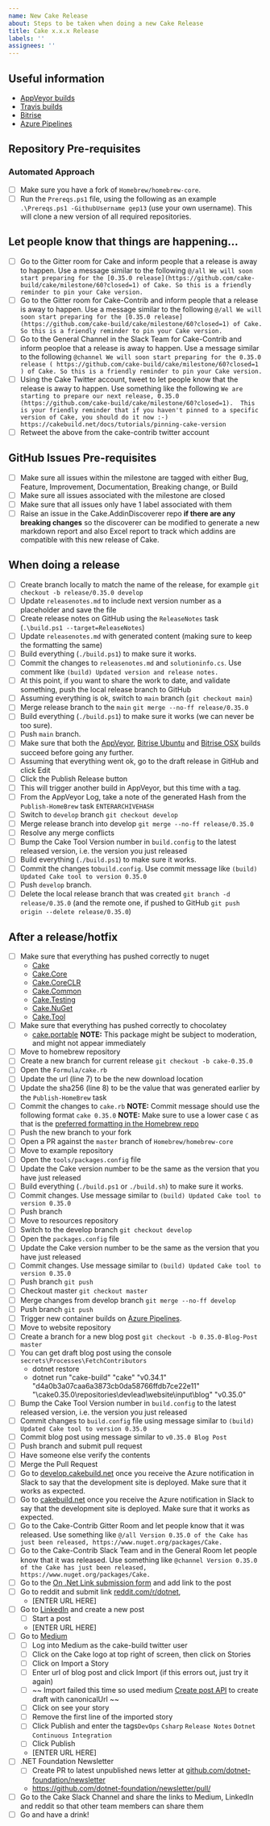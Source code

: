 ```yaml
---
name: New Cake Release
about: Steps to be taken when doing a new Cake Release
title: Cake x.x.x Release
labels: ''
assignees: ''
---
```


## Useful information

* [AppVeyor builds](https://ci.appveyor.com/project/cakebuild/cake)
* [Travis builds](https://travis-ci.org/cake-build/cake)
* [Bitrise](https://bitrise.io)
* [Azure Pipelines](https://dev.azure.com/cake-build/Cake/_build)

## Repository Pre-requisites


### Automated Approach
- [ ] Make sure you have a fork of `Homebrew/homebrew-core`.
- [ ] Run the `Prereqs.ps1` file, using the following as an example `.\Prereqs.ps1 -GithubUsername gep13` (use your own username). This will clone a new version of all required repositories.

## Let people know that things are happening...

- [ ] Go to the Gitter room for Cake and inform people that a release is away to happen.  Use a message similar to the following `@/all We will soon start preparing for the [0.35.0 release](https://github.com/cake-build/cake/milestone/60?closed=1) of Cake. So this is a friendly reminder to pin your Cake version.`
- [ ] Go to the Gitter room for Cake-Contrib and inform people that a release is away to happen.  Use a message similar to the following `@/all We will soon start preparing for the [0.35.0 release](https://github.com/cake-build/cake/milestone/60?closed=1) of Cake. So this is a friendly reminder to pin your Cake version.`
- [ ] Go to the General Channel in the Slack Team for Cake-Contrib and inform peoploe that a release is away to happen.  Use a message similar to the following `@channel We will soon start preparing for the 0.35.0 release ( https://github.com/cake-build/cake/milestone/60?closed=1 ) of Cake. So this is a friendly reminder to pin your Cake version.`
- [ ] Using the Cake Twitter account, tweet to let people know that the release is away to happen.  Use something like the following `We are starting to prepare our next release, 0.35.0 (https://github.com/cake-build/cake/milestone/60?closed=1).  This is your friendly reminder that if you haven't pinned to a specific version of Cake, you should do it now :-) https://cakebuild.net/docs/tutorials/pinning-cake-version`
- [ ] Retweet the above from the cake-contrib twitter account

## GitHub Issues Pre-requisites

- [ ] Make sure all issues within the milestone are tagged with either Bug, Feature, Improvement, Documentation, Breaking change, or Build
- [ ] Make sure all issues associated with the milestone are closed
- [ ] Make sure that all issues only have 1 label associated with them
- [ ] Raise an issue in the Cake.AddinDiscoverer repo **if there are any breaking changes** so the discoverer can be modified to generate a new markdown report and also Excel report to track which addins are compatible with this new release of Cake.

## When doing a release

- [ ] Create branch locally to match the name of the release, for example `git checkout -b release/0.35.0 develop`
- [ ] Update `releasenotes.md` to include next version number as a placeholder and save the file
- [ ] Create release notes on GitHub using the `ReleaseNotes` task (`.\build.ps1 --target=ReleaseNotes`)
- [ ] Update `releasenotes.md` with generated content (making sure to keep the formatting the same)
- [ ] Build everything (`./build.ps1`) to make sure it works.
- [ ] Commit the changes to `releasenotes.md` and `solutioninfo.cs`. Use comment like `(build) Updated version and release notes.`
- [ ] At this point, if you want to share the work to date, and validate something, push the local release branch to GitHub
- [ ] Assuming everything is ok, switch to `main` branch (`git checkout main`)
- [ ] Merge release branch to the `main` `git merge --no-ff release/0.35.0`
- [ ] Build everything (`./build.ps1`) to make sure it works (we can never be too sure).
- [ ] Push `main` branch.
- [ ] Make sure that both the [AppVeyor](https://ci.appveyor.com/project/cakebuild/cake), [Bitrise Ubuntu](https://www.bitrise.io/app/b811c91a26b1ea80#/builds) and [Bitrise OSX](https://www.bitrise.io/app/7a9d707b00881436#/builds) builds succeed before going any further.
- [ ] Assuming that everything went ok, go to the draft release in GitHub and click Edit
- [ ] Click the Publish Release button
- [ ] This will trigger another build in AppVeyor, but this time with a tag.
- [ ] From the AppVeyor Log, take a note of the generated Hash from the `Publish-HomeBrew` task `ENTERARCHIVEHASH`
- [ ] Switch to `develop` branch `git checkout develop`
- [ ] Merge release branch into develop `git merge --no-ff release/0.35.0`
- [ ] Resolve any merge conflicts
- [ ] Bump the Cake Tool Version number in `build.config` to the latest released version, i.e. the version you just released
- [ ] Build everything (`./build.ps1`) to make sure it works.
- [ ] Commit the changes to`build.config`. Use commit message like `(build) Updated Cake tool to version 0.35.0`
- [ ] Push `develop` branch.
- [ ] Delete the local release branch that was created `git branch -d release/0.35.0` (and the remote one, if pushed to GitHub `git push origin --delete release/0.35.0`)

## After a release/hotfix

- [ ] Make sure that everything has pushed correctly to nuget
    * [Cake](https://www.nuget.org/packages/Cake/)
    * [Cake.Core](https://www.nuget.org/packages/Cake.Core/)
    * [Cake.CoreCLR](https://www.nuget.org/packages/Cake.CoreCLR/)
    * [Cake.Common](https://www.nuget.org/packages/Cake.Common/)
    * [Cake.Testing](https://www.nuget.org/packages/Cake.Testing/)
    * [Cake.NuGet](https://www.nuget.org/packages/Cake.NuGet/)
    * [Cake.Tool](https://www.nuget.org/packages/Cake.Tool/)
- [ ] Make sure that everything has pushed correctly to chocolatey
    * [cake.portable](https://chocolatey.org/packages/cake.portable) **NOTE:** This package might be subject to moderation, and might not appear immediately
- [ ] Move to homebrew repository
- [ ] Create a new branch for current release `git checkout -b cake-0.35.0`
- [ ] Open the `Formula/cake.rb`
- [ ] Update the url (line 7) to be the new download location
- [ ] Update the sha256 (line 8) to be the value that was generated earlier by the `Publish-HomeBrew` task
- [ ] Commit the changes to `cake.rb`  **NOTE:** Commit message should use the following format `cake 0.35.0`  **NOTE:** Make sure to use a lower case `C` as that is the [preferred formatting in the Homebrew repo](https://github.com/Homebrew/homebrew-core/pull/4857#issuecomment-247475453)
- [ ] Push the new branch to your fork
- [ ] Open a PR against the `master` branch of `Homebrew/homebrew-core`
- [ ] Move to example repository
- [ ] Open the `tools/packages.config` file
- [ ] Update the Cake version number to be the same as the version that you have just released
- [ ] Build everything (`./build.ps1` or `./build.sh`) to make sure it works.
- [ ] Commit changes. Use message similar to `(build) Updated Cake tool to version 0.35.0`
- [ ] Push branch
- [ ] Move to resources repository
- [ ] Switch to the develop branch `git checkout develop`
- [ ] Open the `packages.config` file
- [ ] Update the Cake version number to be the same as the version that you have just released
- [ ] Commit changes. Use message similar to `(build) Updated Cake tool to version 0.35.0`
- [ ] Push branch `git push`
- [ ] Checkout master `git checkout master`
- [ ] Merge changes from develop branch `git merge --no-ff develop`
- [ ] Push branch `git push`
- [ ] Trigger new container builds on [Azure Pipelines](https://dev.azure.com/cake-build/Cake/_build?definitionId=9).
- [ ] Move to website repository
- [ ] Create a branch for a new blog post `git checkout -b 0.35.0-Blog-Post master`
- [ ] You can get draft blog post using the console `secrets\Processes\FetchContributors`
    * dotnet restore
    * dotnet run "cake-build" "cake" "v0.34.1" "d4a0b3a07caa6a3873cb0da58766ffdb7ce22e11" "\cake0.35.0\repositories\devlead\website\input\blog" "v0.35.0"
- [ ] Bump the Cake Tool Version number in `build.config` to the latest released version, i.e. the version you just released
- [ ] Commit changes to `build.config` file using message similar to `(build) Updated Cake tool to version 0.35.0`
- [ ] Commit blog post using message similar to `v0.35.0 Blog Post`
- [ ] Push branch and submit pull request
- [ ] Have someone else verify the contents
- [ ] Merge the Pull Request
- [ ] Go to [develop.cakebuild.net](https://develop.cakebuild.net) once you receive the Azure notification in Slack to say that the development site is deployed.  Make sure that it works as expected.
- [ ] Go to [cakebuild.net](https://cakebuild.net/) once you receive the Azure notification in Slack to say that the development site is deployed.  Make sure that it works as expected.
- [ ] Go to the Cake-Contrib Gitter Room and let people know that it was released.  Use something like `@/all Version 0.35.0 of the Cake has just been released, https://www.nuget.org/packages/Cake.`
- [ ] Go to the Cake-Contrib Slack Team and in the General Room let people know that it was released.  Use something like `@channel Version 0.35.0 of the Cake has just been released, https://www.nuget.org/packages/Cake.`
- [ ] Go to the [On .Net Link submission form](https://weekindotnet.azurewebsites.net/) and add link to the post
- [ ] Go to reddit and submit link [reddit.com/r/dotnet](https://reddit.com/r/dotnet), 
  - [ENTER URL HERE]
- [ ] Go to [LinkedIn](https://www.linkedin.com/company/17902391/) and create a new post
  - [ ] Start a post
  - [ENTER URL HERE]
- [ ] Go to [Medium](https://medium.com/@cakebuildnet)
  - [ ] Log into Medium as the cake-build twitter user
  - [ ] Click on the Cake logo at top right of screen, then click on Stories
  - [ ] Click on Import a Story
  - [ ]  Enter url of blog post and click Import (if this errors out, just try it again)
  - [ ] ~~ Import failed this time so used medium [Create post API](https://github.com/Medium/medium-api-docs/blob/master/README.md#creating-a-post) to create draft with canonicalUrl ~~
  - [ ] Click on see your story
  - [ ] Remove the first line of the imported story
  - [ ] Click Publish and enter the tags`DevOps` `Csharp` `Release Notes` `Dotnet` `Continuous Integration`
  - [ ] Click Publish
  - [ENTER URL HERE]
- [ ] .NET Foundation Newsletter
  - [ ] Create PR to latest unpublished news letter at [github.com/dotnet-foundation/newsletter](https://github.com/dotnet-foundation/newsletter)
  - https://github.com/dotnet-foundation/newsletter/pull/
- [ ] Go to the Cake Slack Channel and share the links to Medium, LinkedIn and reddit so that other team members can share them
- [ ] Go and have a drink!
